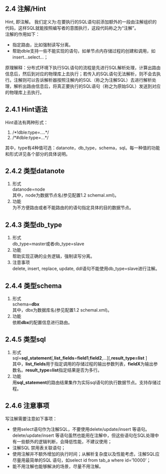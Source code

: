 ## 2.4 注解/Hint
Hint, 即注解。 我们定义为:在要执行的SQL语句前添加额外的一段由注解组织的代码，这样SQL就能按照编写者的意图执行，这段代码称之为“注解”。    
注解的作用如下：  

+ 指定路由，比如强制读写分离。
+ 帮助dble支持一些不能实现的语句，如单节点内存储过程的创建和调用，如insert…select…；


原理解释：分布式环境下执行SQL语句的流程是先进行SQL解析处理，计算出路由信息后，然后到对应的物理库上去执行；若传入的SQL语句无法解析，则不会去执行。注解则可以告诉解析器按照注解内的SQL（称之为注解SQL）去进行解析处理，解析出路由信息后，将真正要执行的SQL语句（称之为原始SQL）发送到对应的物理库上去执行。


## 2.4.1  Hint语法

Hint语法有两种形式：

1.  /\*!dble:type=....*/
2.  /\*#dble:type=...*/

其中，type有4种值可选：datanote，db_type，schema，sql。每一种值的功能和形式详见各个部分的具体说明。

## 2.4.2  类型datanote

1.  形式  
    datanode=node  
    其中，node为数据节点名(参见配置1.2 schemal.xml)。
2.  功能  
    为不方便路由或者不能路由的的语句指定具体的目的数据节点。

## 2.4.3  类型db_type

1.  形式  
    db_type=master或者db_type=slave
2.  功能  
    帮助实现正确的业务逻辑，强制读写分离。
3.  注意事项  
    delete, insert, replace, update, ddl语句不能使用db_type=slave进行注解。

## 2.4.4  类型schema

1.  形式  
    schema=**dbx**  
    其中，dbx为数据库名(参见配置1.2 schemal.xml)。
2.  功能  
    依赖**dbx**的配置信息进行路由。

## 2.4.5  类型sql

1.  形式  
    sql=**sql_statement**[,**list_fields**=**field1**,**field2**,...][,**result_type=list** ]  
    其中，**list_fields**用于指定调用的存储过程的输出参数列表，**fieldX**为输出参数名。**result_type=list**指定结果是否为多行。
2.  功能  
    用**sql_statement**的路由结果集作为实际sql语句的执行数据节点。支持存储过程。


## 2.4.6 注意事项
写注解需要注意如下事项：  

+ 使用select语句作为注解SQL，不要使用delete/update/insert 等语句。  delete/update/insert 等语句虽然也能用在注解中，但这些语句在SQL处理中有一些额外的逻辑判断，会降低性能，不建议使用；  
+ 注解SQL 禁用表关联语句；  
+ 使用注解并不额外增加的执行时间；从解析复杂度以及性能考虑，注解SQL应尽量用最简单的SQL 语句，如select id from tab_a where id=’10000’；
+ 能不用注解也能够解决的场景，尽量不用注解。  



